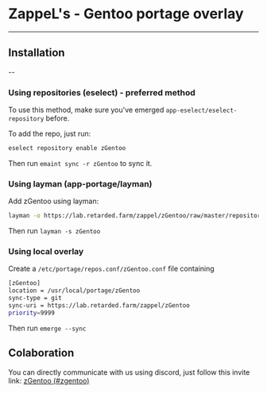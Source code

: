 # ZappeL's - Gentoo portage overlay

---

## Installation

--

### Using repositories (eselect) - preferred method

To use this method, make sure you've emerged `app-eselect/eselect-repository` before.

To add the repo, just run:

```bash
eselect repository enable zGentoo
```

Then run `emaint sync -r zGentoo` to sync it.

### Using layman (app-portage/layman)

Add zGentoo using layman:

```Bash
layman -o https://lab.retarded.farm/zappel/zGentoo/raw/master/repositories.xml -f -a zGentoo
```

Then run `layman -s zGentoo`

### Using local overlay

Create a `/etc/portage/repos.conf/zGentoo.conf` file containing

```Bash
[zGentoo]
location = /usr/local/portage/zGentoo
sync-type = git
sync-uri = https://lab.retarded.farm/zappel/zGentoo
priority=9999
```

Then run `emerge --sync`

## Colaboration

You can directly communicate with us using discord, just follow this invite link: [zGentoo (#zgentoo)](https://discord.gg/jMBFy56)

